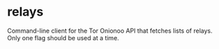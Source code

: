 # relays
Command-line client for the Tor Onionoo API that fetches lists of relays. Only one flag should be used at a time.
